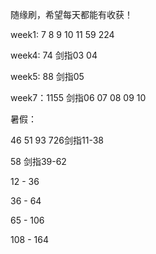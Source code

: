 随缘刷，希望每天都能有收获！

week1: 7 8 9 10 11 59 224

week4: 74  剑指03 04

week5: 88 剑指05

week7：1155 剑指06 07 08 09 10

暑假：

46 51 93 726剑指11-38 

58 剑指39-62

12 - 36

36 - 64

65 - 106

108 - 164